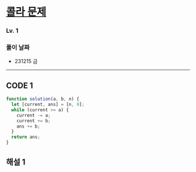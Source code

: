 # [콜라 문제](https://school.programmers.co.kr/learn/courses/30/lessons/132267)

### Lv. 1

### 풀이 날짜

- 231215 금

---

## CODE 1

```javascript
function solution(a, b, n) {
  let [current, ans] = [n, 0];
  while (current >= a) {
    current -= a;
    current += b;
    ans += b;
  }
  return ans;
}
```

## 해설 1
